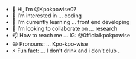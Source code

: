 - 👋 Hi, I’m @Kpokpowise07
- 👀 I’m interested in ... coding
- 🌱 I’m currently learning ... front end developing 
- 💞️ I’m looking to collaborate on ... research 
- 📫 How to reach me ... IG: @0fficialkpokpowise 
- 😄 Pronouns: ... Kpo-kpo-wise
- ⚡ Fun fact: ... I don't drink and i don't club .

<!---
Kpokpowise07/Kpokpowise07 is a ✨ special ✨ repository because its `README.md` (this file) appears on your GitHub profile.
You can click the Preview link to take a look at your changes.
--->
